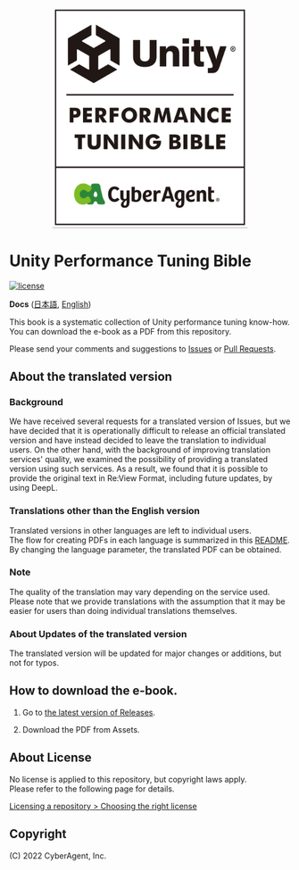 <p align="center">
  <img width=350 src="Documentation/bible_logo.png" alt="UnityPerformanceTuningBible">
</p>

# Unity Performance Tuning Bible

[![license](https://img.shields.io/badge/PR-welcome-green.svg)](https://github.com/CyberAgentGameEntertainment/UnityPerformanceTuningBible/pulls)

**Docs** ([日本語](README.md), [English](README_EN.md))

This book is a systematic collection of Unity performance tuning know-how.  
You can download the e-book as a PDF from this repository.

Please send your comments and suggestions to [Issues](https://github.com/CyberAgentGameEntertainment/UnityPerformanceTuningBible/issues) or [Pull Requests](https://github.com/CyberAgentGameEntertainment/UnityPerformanceTuningBible/pulls).

## About the translated version
### Background
We have received several requests for a translated version of Issues, but we have decided that it is operationally difficult to release an official translated version and have instead decided to leave the translation to individual users. On the other hand, with the background of improving translation services' quality, we examined the possibility of providing a translated version using such services. As a result, we found that it is possible to provide the original text in Re:View Format, including future updates, by using DeepL.  

### Translations other than the English version
Translated versions in other languages are left to individual users.  
The flow for creating PDFs in each language is summarized in this [README](https://github.com/CyberAgentGameEntertainment/UnityPerformanceTuningBible/UnityPerformanceTuningBible/tree/main/translation).  
By changing the language parameter, the translated PDF can be obtained.  

### Note
The quality of the translation may vary depending on the service used. Please note that we provide translations with the assumption that it may be easier for users than doing individual translations themselves.

### About Updates of the translated version
The translated version will be updated for major changes or additions, but not for typos.  

## How to download the e-book.
1. Go to [the latest version of Releases](https://github.com/CyberAgentGameEntertainment/UnityPerformanceTuningBible/releases/latest).

2. Download the PDF from Assets.

## About License
No license is applied to this repository, but copyright laws apply.  
Please refer to the following page for details.

[Licensing a repository > Choosing the right license](https://docs.github.com/en/repositories/managing-your-repositorys-settings-and-features/customizing-your-repository/licensing-a-repository#choosing-the-right-license)

## Copyright
(C) 2022 CyberAgent, Inc.